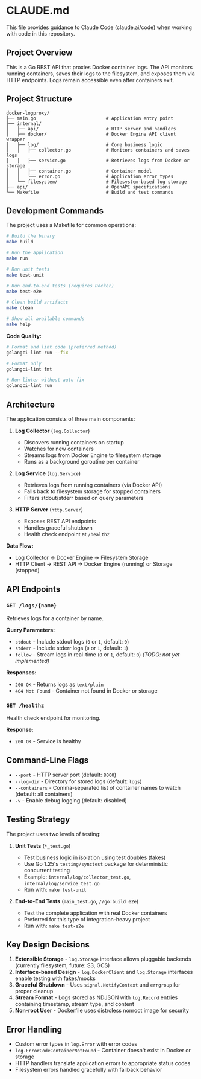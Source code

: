 # CLAUDE.md

This file provides guidance to Claude Code (claude.ai/code) when working with code in this repository.

## Project Overview

This is a Go REST API that proxies Docker container logs. The API monitors running containers, saves their logs to the filesystem, and exposes them via HTTP endpoints. Logs remain accessible even after containers exit.

## Project Structure

```
docker-logproxy/
├── main.go                          # Application entry point
├── internal/
│   ├── api/                         # HTTP server and handlers
│   ├── docker/                      # Docker Engine API client wrapper
│   ├── log/                         # Core business logic
│   │   ├── collector.go             # Monitors containers and saves logs
│   │   ├── service.go               # Retrieves logs from Docker or storage
│   │   ├── container.go             # Container model
│   │   └── error.go                 # Application error types
│   └── filesystem/                  # Filesystem-based log storage
├── api/                             # OpenAPI specifications
└── Makefile                         # Build and test commands
```

## Development Commands

The project uses a Makefile for common operations:

```bash
# Build the binary
make build

# Run the application
make run

# Run unit tests
make test-unit

# Run end-to-end tests (requires Docker)
make test-e2e

# Clean build artifacts
make clean

# Show all available commands
make help
```

**Code Quality:**

```bash
# Format and lint code (preferred method)
golangci-lint run --fix

# Format only
golangci-lint fmt

# Run linter without auto-fix
golangci-lint run
```

## Architecture

The application consists of three main components:

1. **Log Collector** (`log.Collector`)
   - Discovers running containers on startup
   - Watches for new containers
   - Streams logs from Docker Engine to filesystem storage
   - Runs as a background goroutine per container

2. **Log Service** (`log.Service`)
   - Retrieves logs from running containers (via Docker API)
   - Falls back to filesystem storage for stopped containers
   - Filters stdout/stderr based on query parameters

3. **HTTP Server** (`http.Server`)
   - Exposes REST API endpoints
   - Handles graceful shutdown
   - Health check endpoint at `/healthz`

**Data Flow:**
- Log Collector → Docker Engine → Filesystem Storage
- HTTP Client → REST API → Docker Engine (running) or Storage (stopped)

## API Endpoints

### `GET /logs/{name}`

Retrieves logs for a container by name.

**Query Parameters:**
- `stdout` - Include stdout logs (`0` or `1`, default: `0`)
- `stderr` - Include stderr logs (`0` or `1`, default: `1`)
- `follow` - Stream logs in real-time (`0` or `1`, default: `0`) *(TODO: not yet implemented)*

**Responses:**
- `200 OK` - Returns logs as `text/plain`
- `404 Not Found` - Container not found in Docker or storage

### `GET /healthz`

Health check endpoint for monitoring.

**Response:**
- `200 OK` - Service is healthy

## Command-Line Flags

- `--port` - HTTP server port (default: `8000`)
- `--log-dir` - Directory for stored logs (default: `logs`)
- `--containers` - Comma-separated list of container names to watch (default: all containers)
- `-v` - Enable debug logging (default: disabled)

## Testing Strategy

The project uses two levels of testing:

1. **Unit Tests** (`*_test.go`)
   - Test business logic in isolation using test doubles (fakes)
   - Use Go 1.25's `testing/synctest` package for deterministic concurrent testing
   - Example: `internal/log/collector_test.go`, `internal/log/service_test.go`
   - Run with: `make test-unit`

2. **End-to-End Tests** (`main_test.go`, `//go:build e2e`)
   - Test the complete application with real Docker containers
   - Preferred for this type of integration-heavy project
   - Run with: `make test-e2e`

## Key Design Decisions

1. **Extensible Storage** - `log.Storage` interface allows pluggable backends (currently filesystem, future: S3, GCS)
2. **Interface-based Design** - `log.DockerClient` and `log.Storage` interfaces enable testing with fakes/mocks
3. **Graceful Shutdown** - Uses `signal.NotifyContext` and `errgroup` for proper cleanup
4. **Stream Format** - Logs stored as NDJSON with `log.Record` entries containing timestamp, stream type, and content
5. **Non-root User** - Dockerfile uses distroless nonroot image for security

## Error Handling

- Custom error types in `log.Error` with error codes
- `log.ErrorCodeContainerNotFound` - Container doesn't exist in Docker or storage
- HTTP handlers translate application errors to appropriate status codes
- Filesystem errors handled gracefully with fallback behavior
